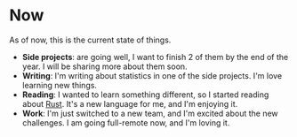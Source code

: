 # Now

As of now, this is the current state of things.

- **Side projects**: are going well, I want to finish 2 of them by the end of the year. I will be sharing more about them soon.
- **Writing**: I'm writing about statistics in one of the side projects. I'm love learning new things.
- **Reading**: I wanted to learn something different, so I started reading about [Rust](https://doc.rust-lang.org/book/). It's a new language for me, and I'm enjoying it.
- **Work**: I'm just switched to a new team, and I'm excited about the new challenges. I am going full-remote now, and I'm loving it.
